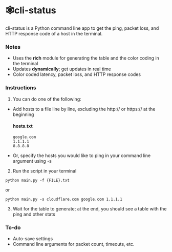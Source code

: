 
# 🕸️cli-status
cli-status is a Python command line app to get the ping, packet loss, and HTTP response code of a host in the terminal.

### Notes
- Uses the **rich** module for generating the table and the color coding in the terminal
- Updates **dynamically**; get updates in real time
- Color coded latency, packet loss, and HTTP response codes

### Instructions

1) You can do one of the following:

- Add hosts to a file line by line, excluding the http:// or https:// at the beginning
  #### hosts.txt
  ```
  google.com
  1.1.1.1
  8.8.8.8
  ```

 - Or, specify the hosts you would like to ping in your command line argument using -s

2) Run the script in your terminal
```
python main.py -f {FILE}.txt
```
or
```
python main.py -s cloudflare.com google.com 1.1.1.1
```

3) Wait for the table to generate; at the end, you should see a table with the ping and other stats

### To-do
- Auto-save settings
- Command line arguments for packet count, timeouts, etc.
